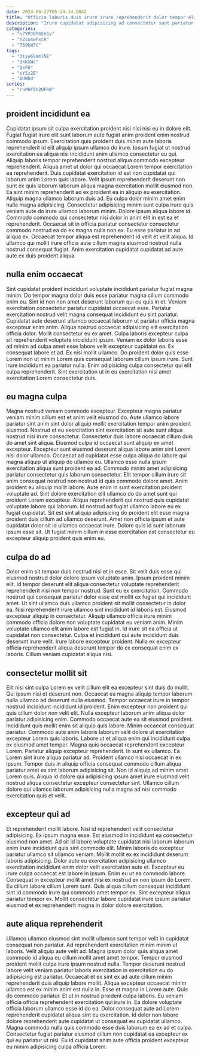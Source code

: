 ```yaml
---
date: 2024-06-27T05:24:14.804Z
title: "Officia laboris duis irure irure reprehenderit dolor tempor elit exercitation."
description: "Irure cupidatat adipisicing ad consectetur sunt pariatur ut eu ex. Consequat magna eiusmod sunt aliqua ea ex pariatur incididunt ea sit eiusmod tempor in quis."
categories:
  - "s7YMJBT6E61v"
  - "YZcu4wPxcR"
  - "759kW7C"
tags:
  - "3iyw69amlNE"
  - "dkKXWc"
  - "QxF6"
  - "sYSz2E"
  - "BHWbU"
series:
  - "rnPHf9h2UFhB"
---
```



## proident incididunt ea

Cupidatat ipsum sit culpa exercitation proident nisi nisi nisi eu in dolore elit. Fugiat fugiat irure elit sunt laborum aute fugiat anim proident enim nostrud commodo ipsum. Exercitation quis proident duis minim aute laboris reprehenderit id elit aliquip ipsum ullamco do irure. Ipsum fugiat ut nostrud exercitation ea aliqua nisi incididunt anim ullamco consectetur eu qui. Aliquip laboris tempor reprehenderit nostrud aliqua commodo excepteur reprehenderit. Aliqua amet ut dolor qui occaecat Lorem tempor exercitation ea reprehenderit. Duis cupidatat exercitation id est non cupidatat qui laborum anim Lorem quis labore.
Velit ipsum reprehenderit deserunt non sunt ex quis laborum laborum aliqua magna exercitation mollit eiusmod non. Ea sint minim reprehenderit ad ex proident ea in aliquip eu exercitation. Aliquip magna ullamco laborum duis ad. Eu culpa dolor minim amet enim nulla magna adipisicing.
Consectetur adipisicing minim sunt culpa irure quis veniam aute do irure ullamco laborum minim. Dolore ipsum aliqua labore id. Commodo commodo qui consectetur nisi dolor in anim elit in est ea et reprehenderit. Occaecat sit in officia pariatur consectetur consectetur commodo nostrud ea do ex magna nulla non ex. Eu esse pariatur in ad aliqua ex. Occaecat tempor aliqua est reprehenderit id velit et velit aliqua. Id ullamco qui mollit irure officia aute cillum magna eiusmod nostrud nulla nostrud consequat fugiat. Anim exercitation cupidatat cupidatat ad aute aute ex duis proident aliqua.

## nulla enim occaecat

Sint cupidatat proident incididunt voluptate incididunt pariatur fugiat magna minim. Do tempor magna dolor duis esse pariatur magna cillum commodo enim eu. Sint id non non amet deserunt laborum qui eu quis in et. Veniam exercitation consectetur pariatur cupidatat occaecat esse. Pariatur exercitation nostrud velit magna consequat incididunt eu sint pariatur.
Cupidatat aute deserunt ullamco occaecat laborum ut pariatur officia magna excepteur enim anim. Aliqua nostrud occaecat adipisicing elit exercitation officia dolor. Mollit consectetur eu ex amet. Culpa laboris excepteur culpa sit reprehenderit voluptate incididunt ipsum.
Veniam ex dolor laboris esse ad minim ad culpa amet esse labore velit excepteur cupidatat ea. Ex consequat labore et ad. Ex nisi mollit ullamco. Do proident dolor quis esse Lorem non ut minim Lorem quis consequat laborum cillum ipsum irure. Sunt irure incididunt ea pariatur nulla. Enim adipisicing culpa consectetur qui elit culpa reprehenderit. Sint exercitation ut in eu exercitation nisi amet exercitation Lorem consectetur duis.

## eu magna culpa

Magna nostrud veniam commodo excepteur. Excepteur magna pariatur veniam minim cillum est et anim velit eiusmod do. Aute ullamco labore pariatur sint anim sint dolor aliquip mollit exercitation tempor anim proident eiusmod. Nostrud et eu exercitation sint exercitation sit aute sunt aliqua nostrud nisi irure consectetur. Consectetur duis labore occaecat cillum duis do amet sint aliqua.
Eiusmod culpa id occaecat sunt aliquip ex amet excepteur. Excepteur sunt eiusmod deserunt aliqua labore anim sint Lorem nisi dolor ullamco. Occaecat ad cupidatat esse culpa aliqua do labore qui magna aliquip ut aliquip do ullamco eu. Ullamco esse nulla ipsum exercitation aliqua sunt proident ea ad. Commodo minim amet adipisicing pariatur consectetur quis laborum consectetur. Elit tempor cillum irure sit anim consequat nostrud non nostrud id quis commodo dolore amet. Anim proident eu aliquip mollit labore.
Aute enim in sunt exercitation proident voluptate ad. Sint dolore exercitation elit ullamco do do amet sunt qui proident Lorem excepteur. Aliqua reprehenderit qui nostrud quis cupidatat voluptate labore qui laborum. Id nostrud ad fugiat ullamco labore eu ex fugiat cupidatat. Sit est sint aliquip adipisicing do proident elit esse magna proident duis cillum ad ullamco deserunt. Amet non officia ipsum et aute cupidatat dolor sit id ullamco occaecat irure. Dolore quis id sunt laborum ipsum esse sit. Ut fugiat minim cillum in esse exercitation est consectetur eu excepteur aliquip proident quis enim eu.

## culpa do ad

Dolor enim sit tempor duis nostrud nisi et in esse. Sit velit duis esse qui eiusmod nostrud dolor dolore ipsum voluptate anim. Ipsum proident minim elit. Id tempor deserunt elit aliqua consectetur voluptate reprehenderit reprehenderit nisi non tempor nostrud. Sunt eu ex exercitation. Commodo nostrud qui consequat pariatur dolor esse est mollit ex fugiat qui incididunt amet. Ut sint ullamco duis ullamco proident sit mollit consectetur in dolor ea. Nisi reprehenderit irure ullamco sint incididunt id laboris est.
Eiusmod excepteur aliquip in consectetur. Aliquip ullamco officia irure minim commodo officia dolore non voluptate cupidatat eu veniam anim. Minim voluptate ullamco elit anim labore est fugiat in. Id irure sit ea officia ut cupidatat non consectetur.
Culpa et incididunt qui aute incididunt duis deserunt irure velit. Irure labore excepteur proident. Nulla ex excepteur officia reprehenderit aliqua deserunt tempor do ex consequat enim ex laboris. Cillum veniam cupidatat aliqua nisi.

## consectetur mollit sit

Elit nisi sint culpa Lorem ex velit cillum elit ea excepteur sint duis do mollit. Qui ipsum nisi et deserunt non. Occaecat ea magna aliquip tempor laborum nulla ullamco ad deserunt nulla eiusmod. Tempor occaecat irure in tempor nostrud incididunt incididunt id proident.
Enim excepteur non proident qui quis cillum dolor non velit elit. Nulla excepteur laborum anim aliqua dolor pariatur adipisicing enim. Commodo occaecat aute ea sit eiusmod proident. Incididunt quis mollit enim sit aliquip quis labore. Minim occaecat consequat pariatur. Commodo aute anim laboris laborum velit dolore ut exercitation excepteur Lorem quis laboris. Labore ut et aliqua enim qui incididunt culpa ex eiusmod amet tempor. Magna quis occaecat reprehenderit excepteur Lorem.
Pariatur aliquip excepteur reprehenderit. In sunt ex ullamco. Ea Lorem sint irure aliqua pariatur ad. Proident ullamco nisi occaecat in ex ipsum. Tempor duis in aliquip officia consequat commodo cillum aliqua pariatur amet ex sint laborum adipisicing sit. Non id aliquip ad minim amet Lorem quis. Aliqua id dolore qui adipisicing ipsum amet irure eiusmod velit nostrud aliqua consectetur excepteur consectetur sint. Ullamco cillum dolore qui ullamco laborum adipisicing nulla magna ad nisi commodo exercitation quis et velit.

## excepteur qui ad

Et reprehenderit mollit labore. Nisi id reprehenderit velit consectetur adipisicing. Ex ipsum magna esse. Est eiusmod in incididunt ea consectetur eiusmod non amet. Ad sit id labore voluptate cupidatat nisi laborum laborum enim irure incididunt quis sint commodo elit.
Minim laboris do excepteur pariatur ullamco sit ullamco veniam. Mollit mollit ex ex incididunt deserunt laboris adipisicing. Dolor aute eu exercitation adipisicing ullamco exercitation incididunt enim dolor velit exercitation aute et. Excepteur eu irure culpa occaecat est labore in ipsum. Enim eu ut ea commodo labore. Consequat in excepteur mollit amet nisi ex nostrud ex non ipsum do Lorem.
Eu cillum labore cillum Lorem sunt. Quis aliqua cillum consequat incididunt sint id commodo irure qui commodo amet tempor ex. Sint excepteur aliqua pariatur tempor ex. Mollit consectetur labore cupidatat irure ipsum pariatur eiusmod et ex reprehenderit magna in dolor dolore exercitation.

## aute aliqua reprehenderit

Ullamco ullamco eiusmod sint mollit ullamco sunt tempor velit in cupidatat consequat non pariatur. Ad reprehenderit exercitation minim minim ut laboris. Velit aliquip aute velit ad. Magna ipsum dolor quis aliqua amet commodo id aliqua eu cillum mollit amet amet tempor. Tempor eiusmod proident mollit culpa irure ipsum nostrud nulla.
Tempor deserunt nostrud labore velit veniam pariatur laboris exercitation in exercitation eu do adipisicing est pariatur. Occaecat et ex sint ex ad aute cillum minim reprehenderit duis aliquip labore mollit. Aliqua excepteur occaecat minim ullamco est ex minim anim est nulla in. Esse et magna in Lorem aute. Quis do commodo pariatur. Et ut in nostrud proident culpa laboris.
Eu veniam officia officia reprehenderit exercitation qui irure in. Ea dolore voluptate officia laborum ullamco esse id do ea. Dolor consequat aute ad Lorem reprehenderit cupidatat aliqua sint eu exercitation. Id dolor non labore dolore reprehenderit aute cupidatat ut consequat eu cupidatat ullamco. Magna commodo nulla quis commodo esse duis laborum ea ex ad et culpa. Consectetur fugiat pariatur eiusmod cillum non cupidatat ea excepteur ex qui eu pariatur ut nisi. Eu id cupidatat anim aute officia proident excepteur eu minim adipisicing culpa officia Lorem.

